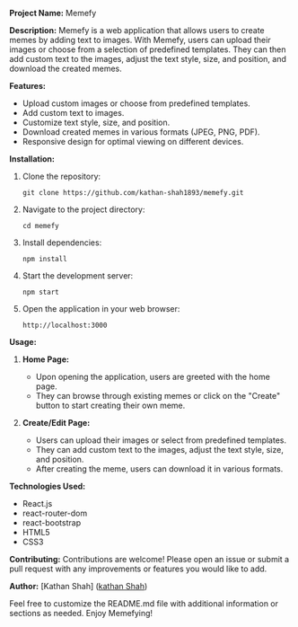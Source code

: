 **Project Name:** Memefy

**Description:**
Memefy is a web application that allows users to create memes by adding text to images. With Memefy, users can upload their images or choose from a selection of predefined templates. They can then add custom text to the images, adjust the text style, size, and position, and download the created memes.

**Features:**
- Upload custom images or choose from predefined templates.
- Add custom text to images.
- Customize text style, size, and position.
- Download created memes in various formats (JPEG, PNG, PDF).
- Responsive design for optimal viewing on different devices.

**Installation:**
1. Clone the repository:
   ```
   git clone https://github.com/kathan-shah1893/memefy.git
   ```
2. Navigate to the project directory:
   ```
   cd memefy
   ```
3. Install dependencies:
   ```
   npm install
   ```
4. Start the development server:
   ```
   npm start
   ```
5. Open the application in your web browser:
   ```
   http://localhost:3000
   ```

**Usage:**
1. **Home Page:**
   - Upon opening the application, users are greeted with the home page.
   - They can browse through existing memes or click on the "Create" button to start creating their own meme.

2. **Create/Edit Page:**
   - Users can upload their images or select from predefined templates.
   - They can add custom text to the images, adjust the text style, size, and position.
   - After creating the meme, users can download it in various formats.

**Technologies Used:**
- React.js
- react-router-dom
- react-bootstrap
- HTML5
- CSS3

**Contributing:**
Contributions are welcome! Please open an issue or submit a pull request with any improvements or features you would like to add.

**Author:**
[Kathan Shah] ([kathan Shah](https://github.com/kathan-shah1893))

Feel free to customize the README.md file with additional information or sections as needed. Enjoy Memefying!
